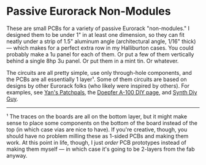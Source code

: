 # Passive Eurorack Non-Modules

These are small PCBs for a variety of passive Eurorack "non-modules." I designed them to be under 1" in at least one dimension, so they can fit neatly under a strip of 1.5" aluminum angle (architectural angle, 1/16" thick) — which makes for a perfect extra row in my Halliburton cases. You could probably make a 1u panel for each of them. Or put a few of them vertically behind a single 8hp 3u panel. Or put them in a mint tin. Or whatever.

The circuits are all pretty simple, use only through-hole components, and the PCBs are all essentially 1 layer¹. Some of them circuits are based on designs by other Eurorack folks (who likely were inspired by others). For examples, see [Yan's Patchpals](https://www.youtube.com/channel/UChDo3AJkkG8NR5XDoN58YQw), the [Doepfer A-100 DIY page](http://www.doepfer.de/DIY/a100_diy.htm), and [Synth Diy Guy](https://www.youtube.com/channel/UCaTca38SJErVLsfYkrg2R9w).

---

¹ The traces on the boards are all on the bottom layer, but it might make sense to place some components on the bottom of the board instead of the top (in which case vias are nice to have). If you're creative, though, you should have no problem milling these as 1-sided PCBs and making them work. At this point in life, though, I just *order* PCB prototypes instead of making them myself — in which case it's going to be 2-layers from the fab anyway.
